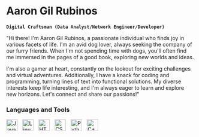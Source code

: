 # Aaron Gil Rubinos

**`Digital Craftsman (Data Analyst/Network Engineer/Developer)`**

"Hi there! I'm Aaron Gil Rubinos, a passionate individual who finds joy in various facets of life. I'm an avid dog lover, always seeking the company of our furry friends. When I'm not spending time with dogs, you'll often find me immersed in the pages of a good book, exploring new worlds and ideas.

I'm also a gamer at heart, constantly on the lookout for exciting challenges and virtual adventures. Additionally, I have a knack for coding and programming, turning lines of text into functional solutions. My diverse interests keep life interesting, and I'm always eager to learn and explore new horizons. Let's connect and share our passions!"

### Languages and Tools

<img align="left" alt="Java" width="30px" style="padding-right:10px;" src="https://cdn.jsdelivr.net/gh/devicons/devicon/icons/java/java-original.svg"/>
<img align="left" alt="Linux" width="30px" style="padding-right:10px;" src="https://cdn.jsdelivr.net/gh/devicons/devicon/icons/linux/linux-original.svg" />
<img align="left" alt="HTML" width="30px" style="padding-right:10px;" src="https://cdn.jsdelivr.net/gh/devicons/devicon/icons/html5/html5-plain.svg" />
<img align="left" alt="CSS" width="30px" style="padding-right:10px;" src="https://cdn.jsdelivr.net/gh/devicons/devicon/icons/css3/css3-plain.svg" />
<img align="left" alt="Python" width="30px" style="padding-right:10px;" src="https://cdn.jsdelivr.net/gh/devicons/devicon/icons/python/python-plain.svg" />
<img align="left" alt="C++" width="30px" style="padding-right:10px;" src="https://cdn.jsdelivr.net/gh/devicons/devicon/icons/cplusplus/cplusplus-line.svg" />
<br />

#


